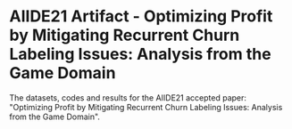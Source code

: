 # AIIDE21 Artifact - Optimizing Profit by Mitigating Recurrent Churn Labeling Issues: Analysis from the Game Domain
The datasets, codes and results for the AIIDE21 accepted paper: "Optimizing Profit by Mitigating Recurrent Churn Labeling Issues: Analysis from the Game Domain".
